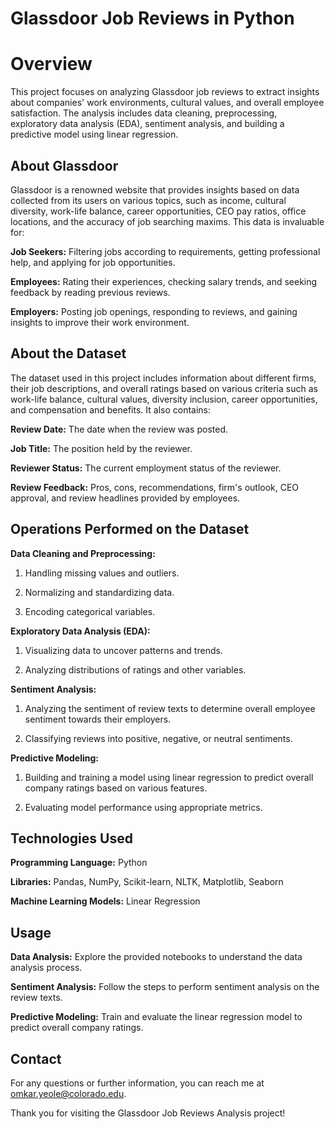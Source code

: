 # Glassdoor Job Reviews in Python

# Overview

This project focuses on analyzing Glassdoor job reviews to extract insights about companies' work environments, cultural values, and overall employee satisfaction. The analysis includes data cleaning, preprocessing, exploratory data analysis (EDA), sentiment analysis, and building a predictive model using linear regression.

## About Glassdoor

Glassdoor is a renowned website that provides insights based on data collected from its users on various topics, such as income, cultural diversity, work-life balance, career opportunities, CEO pay ratios, office locations, and the accuracy of job searching maxims. This data is invaluable for:

**Job Seekers:** Filtering jobs according to requirements, getting professional help, and applying for job opportunities.

**Employees:** Rating their experiences, checking salary trends, and seeking feedback by reading previous reviews.

**Employers:** Posting job openings, responding to reviews, and gaining insights to improve their work environment.

## About the Dataset

The dataset used in this project includes information about different firms, their job descriptions, and overall ratings based on various criteria such as work-life balance, cultural values, diversity inclusion, career opportunities, and compensation and benefits. It also contains:

**Review Date:** The date when the review was posted.

**Job Title:** The position held by the reviewer.

**Reviewer Status:** The current employment status of the reviewer.

**Review Feedback:** Pros, cons, recommendations, firm's outlook, CEO approval, and review headlines provided by employees.

## Operations Performed on the Dataset

**Data Cleaning and Preprocessing:**

1) Handling missing values and outliers.

2) Normalizing and standardizing data.
  
3) Encoding categorical variables.
   
**Exploratory Data Analysis (EDA):**

1) Visualizing data to uncover patterns and trends.

2) Analyzing distributions of ratings and other variables.
   
**Sentiment Analysis:**

1) Analyzing the sentiment of review texts to determine overall employee sentiment towards their employers.
   
2) Classifying reviews into positive, negative, or neutral sentiments.
   
**Predictive Modeling:**

1) Building and training a model using linear regression to predict overall company ratings based on various features.
   
2) Evaluating model performance using appropriate metrics.
   
## Technologies Used

**Programming Language:** Python

**Libraries:** Pandas, NumPy, Scikit-learn, NLTK, Matplotlib, Seaborn

**Machine Learning Models:** Linear Regression

## Usage

**Data Analysis:** Explore the provided notebooks to understand the data analysis process.

**Sentiment Analysis:** Follow the steps to perform sentiment analysis on the review texts.

**Predictive Modeling:** Train and evaluate the linear regression model to predict overall company ratings.

## Contact

For any questions or further information, you can reach me at omkar.yeole@colorado.edu.

Thank you for visiting the Glassdoor Job Reviews Analysis project!
